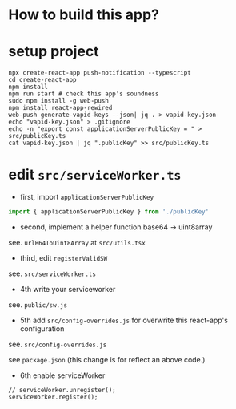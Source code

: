 # How to build this app?

# setup project
```shell
npx create-react-app push-notification --typescript
cd create-react-app
npm install
npm run start # check this app's soundness
sudo npm install -g web-push
npm install react-app-rewired
web-push generate-vapid-keys --json| jq . > vapid-key.json
echo "vapid-key.json" > .gitignore
echo -n "export const applicationServerPublicKey = " > src/publicKey.ts
cat vapid-key.json | jq ".publicKey" >> src/publicKey.ts
```
 
# edit `src/serviceWorker.ts`

- first, import `applicationServerPublicKey`
```typescript:src/serviceWorker.ts
import { applicationServerPublicKey } from './publicKey'
```
- second, implement a helper function base64 -> uint8array

see. `urlB64ToUint8Array` at `src/utils.tsx`

- third, edit `registerValidSW`

see. `src/serviceWorker.ts`

- 4th write your serviceworker

see. `public/sw.js`

- 5th add `src/config-overrides.js` for overwrite this react-app's configuration

see. `src/config-overrides.js`

see `package.json` (this change is for reflect an above code.)

- 6th enable serviceWorker

```typescript:src/index.tsx
// serviceWorker.unregister();
serviceWorker.register();
```
